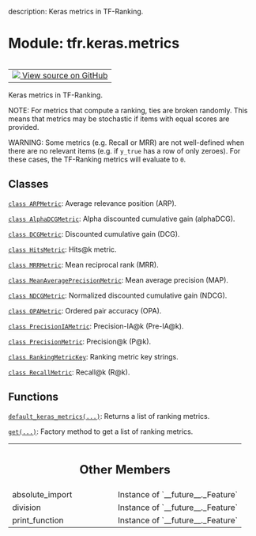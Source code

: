 description: Keras metrics in TF-Ranking.

<div itemscope itemtype="http://developers.google.com/ReferenceObject">
<meta itemprop="name" content="tfr.keras.metrics" />
<meta itemprop="path" content="Stable" />
<meta itemprop="property" content="absolute_import"/>
<meta itemprop="property" content="division"/>
<meta itemprop="property" content="print_function"/>
</div>

# Module: tfr.keras.metrics

<!-- Insert buttons and diff -->

<table class="tfo-notebook-buttons tfo-api nocontent" align="left">
<td>
  <a target="_blank" href="https://github.com/tensorflow/ranking/tree/master/tensorflow_ranking/python/keras/metrics.py">
    <img src="https://www.tensorflow.org/images/GitHub-Mark-32px.png" />
    View source on GitHub
  </a>
</td>
</table>

Keras metrics in TF-Ranking.

NOTE: For metrics that compute a ranking, ties are broken randomly. This means
that metrics may be stochastic if items with equal scores are provided.

WARNING: Some metrics (e.g. Recall or MRR) are not well-defined when there are
no relevant items (e.g. if `y_true` has a row of only zeroes). For these cases,
the TF-Ranking metrics will evaluate to `0`.

## Classes

[`class ARPMetric`](../../tfr/keras/metrics/ARPMetric.md): Average relevance
position (ARP).

[`class AlphaDCGMetric`](../../tfr/keras/metrics/AlphaDCGMetric.md): Alpha
discounted cumulative gain (alphaDCG).

[`class DCGMetric`](../../tfr/keras/metrics/DCGMetric.md): Discounted cumulative
gain (DCG).

[`class HitsMetric`](../../tfr/keras/metrics/HitsMetric.md): Hits@k metric.

[`class MRRMetric`](../../tfr/keras/metrics/MRRMetric.md): Mean reciprocal rank
(MRR).

[`class MeanAveragePrecisionMetric`](../../tfr/keras/metrics/MeanAveragePrecisionMetric.md):
Mean average precision (MAP).

[`class NDCGMetric`](../../tfr/keras/metrics/NDCGMetric.md): Normalized
discounted cumulative gain (NDCG).

[`class OPAMetric`](../../tfr/keras/metrics/OPAMetric.md): Ordered pair accuracy
(OPA).

[`class PrecisionIAMetric`](../../tfr/keras/metrics/PrecisionIAMetric.md):
Precision-IA@k (Pre-IA@k).

[`class PrecisionMetric`](../../tfr/keras/metrics/PrecisionMetric.md):
Precision@k (P@k).

[`class RankingMetricKey`](../../tfr/keras/metrics/RankingMetricKey.md): Ranking
metric key strings.

[`class RecallMetric`](../../tfr/keras/metrics/RecallMetric.md): Recall@k (R@k).

## Functions

[`default_keras_metrics(...)`](../../tfr/keras/metrics/default_keras_metrics.md):
Returns a list of ranking metrics.

[`get(...)`](../../tfr/keras/metrics/get.md): Factory method to get a list of
ranking metrics.

<!-- Tabular view -->

 <table class="responsive fixed orange">
<colgroup><col width="214px"><col></colgroup>
<tr><th colspan="2"><h2 class="add-link">Other Members</h2></th></tr>

<tr>
<td>
absolute_import<a id="absolute_import"></a>
</td>
<td>
Instance of `__future__._Feature`
</td>
</tr><tr>
<td>
division<a id="division"></a>
</td>
<td>
Instance of `__future__._Feature`
</td>
</tr><tr>
<td>
print_function<a id="print_function"></a>
</td>
<td>
Instance of `__future__._Feature`
</td>
</tr>
</table>
